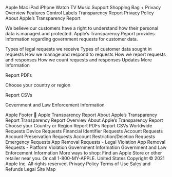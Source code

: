 Apple
Mac
iPad
iPhone
Watch
TV
Music
Support
Shopping Bag
+
Privacy
Overview
Features
Control
Labels
Transparency Report
Privacy Policy
About Apple’s Transparency Report

We believe our customers have a right to understand how their personal data is managed and protected. Apple’s Transparency Report provides information regarding government requests for customer data.

Types of legal requests we receive
Types of customer data sought in requests
How we manage and respond to requests
How we report requests and responses
How we count requests and responses
Updates
More Information

Report PDFs

Choose your country or region

Report CSVs

Government and Law Enforcement Information

Apple Footer

Apple
 Transparency Report
 About Apple’s Transparency Report
Transparency Report
Overview
About Apple’s Transparency Report
Choose your Country or Region
Report PDFs
Report CSVs
Worldwide Requests
Device Requests
Financial Identifier Requests
Account Requests
Account Preservation Requests
Account Restriction/Deletion Requests
Emergency Requests
App Removal Requests - Legal Violation
App Removal Requests - Platform Violation
Government Information
Government and Law Enforcement Information
More ways to shop: Find an Apple Store or other retailer near you. Or call 1-800-MY-APPLE.
United States
Copyright © 2021 Apple Inc. All rights reserved.
Privacy Policy Terms of Use Sales and Refunds Legal Site Map